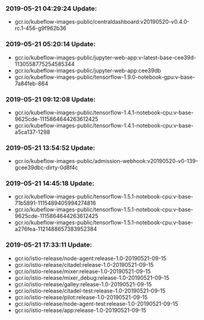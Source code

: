 ### 2019-05-21 04:29:24 Update:

- gcr.io/kubeflow-images-public/centraldashboard:v20190520-v0.4.0-rc.1-456-g9f962b36
### 2019-05-21 05:20:14 Update:

- gcr.io/kubeflow-images-public/jupyter-web-app:v-latest-base-cee39d-1130558775254585344
- gcr.io/kubeflow-images-public/jupyter-web-app:cee39db
- gcr.io/kubeflow-images-public/tensorflow-1.9.0-notebook-gpu:v-base-7a84feb-864
### 2019-05-21 09:12:08 Update:

- gcr.io/kubeflow-images-public/tensorflow-1.4.1-notebook-cpu:v-base-9625cde-1115864644263612425
- gcr.io/kubeflow-images-public/tensorflow-1.4.1-notebook-cpu:v-base-a5ca137-1298
### 2019-05-21 13:54:52 Update:

- gcr.io/kubeflow-images-public/admission-webhook:v20190520-v0-139-gcee39dbc-dirty-0d8f4c
### 2019-05-21 14:45:18 Update:

- gcr.io/kubeflow-images-public/tensorflow-1.5.1-notebook-cpu:v-base-71b5891-1115489405994274816
- gcr.io/kubeflow-images-public/tensorflow-1.5.1-notebook-cpu:v-base-9625cde-1115864644263612425
- gcr.io/kubeflow-images-public/tensorflow-1.5.1-notebook-cpu:v-base-a276fea-1121488657383952384
### 2019-05-21 17:33:11 Update:

- gcr.io/istio-release/node-agent:release-1.0-20190521-09-15
- gcr.io/istio-release/citadel:release-1.0-20190521-09-15
- gcr.io/istio-release/mixer:release-1.0-20190521-09-15
- gcr.io/istio-release/mixer_debug:release-1.0-20190521-09-15
- gcr.io/istio-release/galley:release-1.0-20190521-09-15
- gcr.io/istio-release/citadel-test:release-1.0-20190521-09-15
- gcr.io/istio-release/pilot:release-1.0-20190521-09-15
- gcr.io/istio-release/node-agent-test:release-1.0-20190521-09-15
- gcr.io/istio-release/app:release-1.0-20190521-09-15
